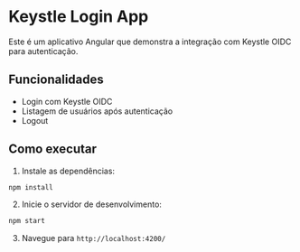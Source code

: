 # Keystle Login App

Este é um aplicativo Angular que demonstra a integração com Keystle OIDC para autenticação.

## Funcionalidades

- Login com Keystle OIDC
- Listagem de usuários após autenticação
- Logout

## Como executar

1. Instale as dependências:

```bash
npm install
```

2. Inicie o servidor de desenvolvimento:

```bash
npm start
```

3. Navegue para `http://localhost:4200/`
